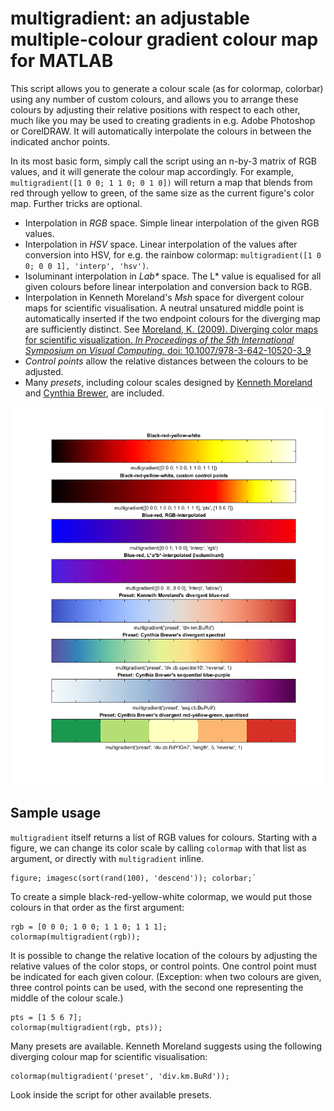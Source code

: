 # multigradient: an adjustable multiple-colour gradient colour map for MATLAB

This script allows you to generate a colour scale (as for colormap, colorbar) using any number of custom colours, and allows you to arrange these colours by adjusting their relative positions with respect to each other, much like you may be used to creating gradients in e.g. Adobe Photoshop or CorelDRAW. It will automatically interpolate the colours in between the indicated anchor points.

In its most basic form, simply call the script using an n-by-3 matrix of RGB values, and it will generate the colour map accordingly. For example, `multigradient([1 0 0; 1 1 0; 0 1 0])` will return a map that blends from red through yellow to green, of the same size as the current figure's color map. Further tricks are optional.

* Interpolation in _RGB_ space. Simple linear interpolation of the given RGB values.
* Interpolation in _HSV_ space. Linear interpolation of the values after conversion into HSV, for e.g. the rainbow colormap: `multigradient([1 0 0; 0 0 1], 'interp', 'hsv')`.
* Isoluminant interpolation in _L*a*b*_ space. The L* value is equalised for all given colours before linear interpolation and conversion back to RGB.
* Interpolation in Kenneth Moreland's _Msh_ space for divergent colour maps for scientific visualisation. A neutral unsatured middle point is automatically inserted if the two endpoint colours for the diverging map are sufficiently distinct. See [Moreland, K. (2009). Diverging color maps for scientific visualization. *In Proceedings of the 5th International Symposium on Visual Computing*. doi: 10.1007/978-3-642-10520-3_9](https://doi.org/10.1007/978-3-642-10520-3_9)
* _Control points_ allow the relative distances between the colours to be adjusted.
* Many _presets_, including colour scales designed by [Kenneth Moreland](https://kennethmoreland.com) and [Cynthia Brewer](https://colorbrewer.com), are included.

![Sample colour scales](./samples.png)

## Sample usage

`multigradient` itself returns a list of RGB values for colours. Starting with a figure, we can change its color scale by calling `colormap` with that list as argument, or directly  with `multigradient` inline.

```
figure; imagesc(sort(rand(100), 'descend')); colorbar;`
```

To create a simple black-red-yellow-white colormap, we would put those colours in that order as the first argument:

```
rgb = [0 0 0; 1 0 0; 1 1 0; 1 1 1];
colormap(multigradient(rgb));
```

It is possible to change the relative location of the colours by adjusting the relative values of the color stops, or control points. One control point must be indicated for each given colour. (Exception: when two colours are given, three control points can be used, with the second one representing the middle of the colour scale.)

``` 
pts = [1 5 6 7];
colormap(multigradient(rgb, pts));
```

Many presets are available. Kenneth Moreland suggests using the following diverging colour map for scientific visualisation:

```
colormap(multigradient('preset', 'div.km.BuRd'));
```

Look inside the script for other available presets.
